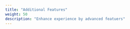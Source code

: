 ```yaml
---
title: "Additional Features"
weight: 50
description: "Enhance experience by advanced featuers"
---
```

